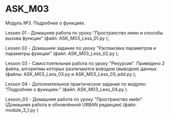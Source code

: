 # ASK_M03
Модуль №3. Подробнее о функциях.

Lessen 01 - Домашняя работа по уроку "Пространство имен и способы вызова функции" (файл: ASK_M03_Less_01.py );

Lessen 02 - Домашнее задание по уроку "Распаковка параметров и параметры функции" (файл: ASK_M03_Less_02.py );

Lesson 03 - Самостоятельная работа по уроку "Рекурсия". Приведено 2 файла, алгоритмы которых различаются воводом (выводом) данных (файлы: ASK_M03_Less_03.py и ASK_M03_Less_03_add.py );

Lesson 04 - Дополнительное практическое задание по модулю: "Подробнее о функциях." (файл: ASK_M03_Less_04.py ).

Lesson_03 - Домашняя работа по уроку "Пространство имён"(Домашняя работа в обновлённой URBAN редакции) (файл: module_3_1.py )


